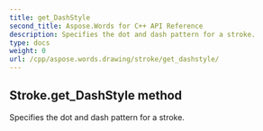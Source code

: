 ```yaml
---
title: get_DashStyle
second_title: Aspose.Words for C++ API Reference
description: Specifies the dot and dash pattern for a stroke. 
type: docs
weight: 0
url: /cpp/aspose.words.drawing/stroke/get_dashstyle/
---
```

## Stroke.get_DashStyle method


Specifies the dot and dash pattern for a stroke. 

